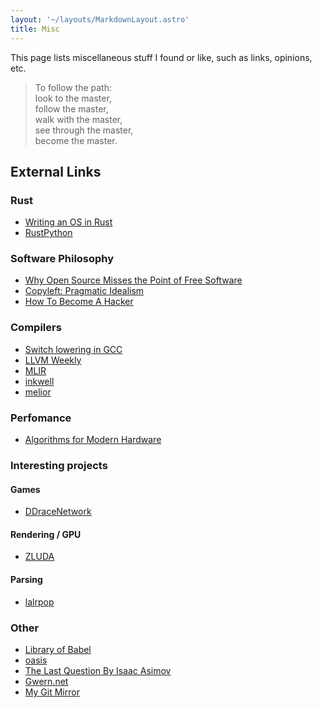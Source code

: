 ```yaml
---
layout: '~/layouts/MarkdownLayout.astro'
title: Misc
---
```


This page lists miscellaneous stuff I found or like, such as links, opinions, etc.

> To follow the path:  \
look to the master,  \
follow the master,  \
walk with the master,  \
see through the master,  \
become the master.

## External Links

### Rust
- [Writing an OS in Rust](https://os.phil-opp.com/)
- [RustPython](https://rustpython.github.io/)

### Software Philosophy

- [Why Open Source Misses the Point of Free Software](https://www.gnu.org/philosophy/open-source-misses-the-point.en.html)
- [Copyleft: Pragmatic Idealism](https://www.gnu.org/philosophy/pragmatic.en.html)
- [How To Become A Hacker](http://www.catb.org/~esr/faqs/hacker-howto.html)

### Compilers
- [Switch lowering in GCC](https://xoranth.net/gcc-switch/)
- [LLVM Weekly](https://llvmweekly.org/)
- [MLIR](https://mlir.llvm.org/)
- [inkwell](https://github.com/TheDan64/inkwell)
- [melior](https://github.com/raviqqe/melior)

### Perfomance
- [Algorithms for Modern Hardware](https://en.algorithmica.org/hpc/)

### Interesting projects

#### Games
- [DDraceNetwork](https://github.com/ddnet/ddnet)

#### Rendering / GPU
- [ZLUDA](https://github.com/vosen/ZLUDA)

#### Parsing
- [lalrpop](https://github.com/lalrpop/lalrpop)

### Other
- [Library of Babel](https://libraryofbabel.info/)
- [oasis](https://github.com/oasislinux/oasis)
- [The Last Question By Isaac Asimov](https://users.ece.cmu.edu/~gamvrosi/thelastq.html)
- [Gwern.net](https://gwern.net/index)
- [My Git Mirror](https://git.edgarluque.com/)
